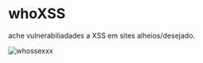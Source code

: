 # whoXSS
ache vulnerabiliadades a XSS em sites alheios/desejado.

![whossexxx](https://github.com/user-attachments/assets/fffa2e8c-b048-4809-ade0-259e686389b6)
